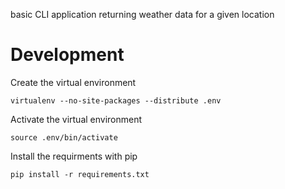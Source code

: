 basic CLI application returning weather data for a given location

# Development
Create the virtual environment

    virtualenv --no-site-packages --distribute .env

Activate the virtual environment

    source .env/bin/activate

Install the requirments with pip

    pip install -r requirements.txt
